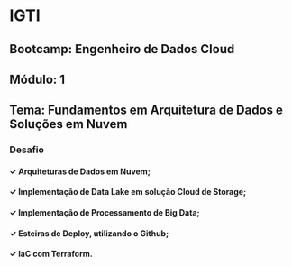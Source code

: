 # IGTI
## Bootcamp: Engenheiro de Dados Cloud

## Módulo: 1
## Tema: Fundamentos em Arquitetura de Dados e Soluções em Nuvem

### Desafio

#### ✓ Arquiteturas de Dados em Nuvem;
#### ✓ Implementação de Data Lake em solução Cloud de Storage;
#### ✓ Implementação de Processamento de Big Data;
#### ✓ Esteiras de Deploy, utilizando o Github;
#### ✓ IaC com Terraform.
